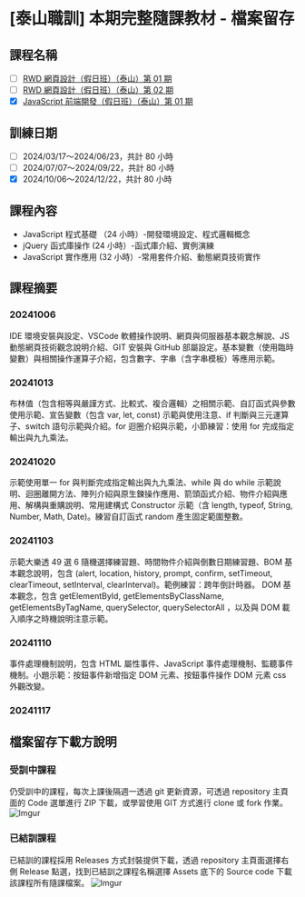 # [泰山職訓] 本期完整隨課教材 - 檔案留存

## 課程名稱
- [ ] [RWD 網頁設計（假日班）（泰山）第 01 期](https://ojt.wda.gov.tw/ClassSearch/Detail?PlanType=2&OCID=153575)
- [ ] [RWD 網頁設計（假日班）（泰山）第 02 期](https://ojt.wda.gov.tw/ClassSearch/Detail?PlanType=2&OCID=153617)
- [x] [JavaScript 前端開發（假日班）（泰山）第 01 期](https://ojt.wda.gov.tw/ClassSearch/Detail?PlanType=2&OCID=153653)
<!-- - [ ] [PHP 程式設計（假日班）](https://ojt.wda.gov.tw/ClassSearch/Detail?OCID=146967&plantype=2) -->

## 訓練日期 
- [ ] 2024/03/17～2024/06/23，共計 80 小時
- [ ] 2024/07/07～2024/09/22，共計 80 小時
- [x] 2024/10/06～2024/12/22，共計 80 小時

## 課程內容
- JavaScript 程式基礎 （24 小時）-開發環境設定、程式邏輯概念
- jQuery 函式庫操作  (24 小時）-函式庫介紹、實例演練
- JavaScript 實作應用  (32 小時）-常用套件介紹、動態網頁技術實作

## 課程摘要

### 20241006
IDE 環境安裝與設定、VSCode 軟體操作說明、網頁與伺服器基本觀念解說、JS 動態網頁技術觀念說明介紹、GIT 安裝與 GitHub 部屬設定。基本變數（使用臨時變數）與相關操作運算子介紹，包含數字、字串（含字串模板）等應用示範。

### 20241013
布林值（包含相等與嚴謹方式、比較式、複合邏輯）之相關示範、自訂函式與參數使用示範、宣告變數（包含 var, let, const) 示範與使用注意、if 判斷與三元運算子、switch 語句示範與介紹。for 迴圈介紹與示範，小節練習：使用 for 完成指定輸出與九九乘法。

### 20241020
示範使用單一 for 與判斷完成指定輸出與九九乘法、while 與 do while 示範說明、迴圈離開方法、陣列介紹與原生鍊操作應用、箭頭函式介紹、物件介紹與應用、解構與重購說明、常用建構式 Constructor 示範（含 length, typeof, String, Number, Math, Date)。練習自訂函式  random 產生固定範圍整數。

### 20241103
示範大樂透 49 選 6 隨機選擇練習題、時間物件介紹與倒數日期練習題、BOM 基本觀念說明，包含 (alert, location, history, prompt, confirm, setTimeout, clearTimeout, setInterval, clearInterval)。範例練習：跨年倒計時器。 DOM 基本觀念，包含 getElementById, getElementsByClassName, getElementsByTagName, querySelector, querySelectorAll ，以及與 DOM 載入順序之時機說明注意示範。

### 20241110
事件處理機制說明，包含 HTML 屬性事件、JavaScript 事件處理機制、監聽事件機制。小題示範：按鈕事件新增指定 DOM 元素、按鈕事件操作 DOM 元素 css 外觀改變。

### 20241117

## 檔案留存下載方說明

### 受訓中課程
仍受訓中的課程，每次上課後隔週一透過 git 更新資源，可透過 repository 主頁面的 Code 選單進行 ZIP 下載，或學習使用 GIT 方式進行 clone 或 fork 作業。
![Imgur](https://i.imgur.com/K3kGHos.gif)

### 已結訓課程
已結訓的課程採用 Releases 方式封裝提供下載，透過 repository 主頁面選擇右側 Release 點選，找到已結訓之課程名稱選擇 Assets 底下的 Source code 下載該課程所有隨課檔案。
![Imgur](https://i.imgur.com/84cc6aZ.gif)